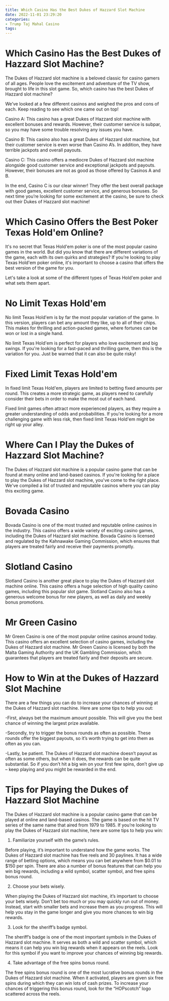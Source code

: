 ```yaml
---
title: Which Casino Has the Best Dukes of Hazzard Slot Machine
date: 2022-11-01 23:29:20
categories:
- Trump Taj Mahal Casino
tags:
---
```



#  Which Casino Has the Best Dukes of Hazzard Slot Machine?

The Dukes of Hazzard slot machine is a beloved classic for casino gamers of all ages. People love the excitement and adventure of the TV show, brought to life in this slot game. So, which casino has the best Dukes of Hazzard slot machine?

We’ve looked at a few different casinos and weighed the pros and cons of each. Keep reading to see which one came out on top!

Casino A: This casino has a great Dukes of Hazzard slot machine with excellent bonuses and rewards. However, their customer service is subpar, so you may have some trouble resolving any issues you have.

Casino B: This casino also has a great Dukes of Hazzard slot machine, but their customer service is even worse than Casino A’s. In addition, they have terrible jackpots and overall payouts.

Casino C: This casino offers a mediocre Dukes of Hazzard slot machine alongside good customer service and exceptional jackpots and payouts. However, their bonuses are not as good as those offered by Casinos A and B.

In the end, Casino C is our clear winner! They offer the best overall package with good games, excellent customer service, and generous bonuses. So next time you’re looking for some excitement at the casino, be sure to check out their Dukes of Hazzard slot machine!

#  Which Casino Offers the Best Poker Texas Hold'em Online?

It's no secret that Texas Hold'em poker is one of the most popular casino games in the world. But did you know that there are different variations of the game, each with its own quirks and strategies? If you're looking to play Texas Hold'em poker online, it's important to choose a casino that offers the best version of the game for you.

Let's take a look at some of the different types of Texas Hold'em poker and what sets them apart.

#  No Limit Texas Hold'em

No limit Texas Hold'em is by far the most popular variation of the game. In this version, players can bet any amount they like, up to all of their chips. This makes for thrilling and action-packed games, where fortunes can be won or lost in a single hand.

No limit Texas Hold'em is perfect for players who love excitement and big swings. If you're looking for a fast-paced and thrilling game, then this is the variation for you. Just be warned that it can also be quite risky!

#  Fixed Limit Texas Hold'em

In fixed limit Texas Hold'em, players are limited to betting fixed amounts per round. This creates a more strategic game, as players need to carefully consider their bets in order to make the most out of each hand.

Fixed limit games often attract more experienced players, as they require a greater understanding of odds and probabilities. If you're looking for a more challenging game with less risk, then fixed limit Texas Hold'em might be right up your alley.

#  Where Can I Play the Dukes of Hazzard Slot Machine?

The Dukes of Hazzard slot machine is a popular casino game that can be found at many online and land-based casinos. If you're looking for a place to play the Dukes of Hazzard slot machine, you've come to the right place. We've compiled a list of trusted and reputable casinos where you can play this exciting game.

# Bovada Casino

Bovada Casino is one of the most trusted and reputable online casinos in the industry. This casino offers a wide variety of exciting casino games, including the Dukes of Hazzard slot machine. Bovada Casino is licensed and regulated by the Kahnawake Gaming Commission, which ensures that players are treated fairly and receive their payments promptly.

# Slotland Casino

Slotland Casino is another great place to play the Dukes of Hazzard slot machine online. This casino offers a huge selection of high quality casino games, including this popular slot game. Slotland Casino also has a generous welcome bonus for new players, as well as daily and weekly bonus promotions.

# Mr Green Casino

Mr Green Casino is one of the most popular online casinos around today. This casino offers an excellent selection of casino games, including the Dukes of Hazzard slot machine. Mr Green Casino is licensed by both the Malta Gaming Authority and the UK Gambling Commission, which guarantees that players are treated fairly and their deposits are secure.

#  How to Win at the Dukes of Hazzard Slot Machine

There are a few things you can do to increase your chances of winning at the Dukes of Hazzard slot machine. Here are some tips to help you out:

-First, always bet the maximum amount possible. This will give you the best chance of winning the largest prize available.

-Secondly, try to trigger the bonus rounds as often as possible. These rounds offer the biggest payouts, so it’s worth trying to get into them as often as you can.

-Lastly, be patient. The Dukes of Hazzard slot machine doesn’t payout as often as some others, but when it does, the rewards can be quite substantial. So if you don’t hit a big win on your first few spins, don’t give up – keep playing and you might be rewarded in the end.

#  Tips for Playing the Dukes of Hazzard Slot Machine

The Dukes of Hazzard slot machine is a popular casino game that can be played at online and land-based casinos. The game is based on the hit TV series of the same name that aired from 1979 to 1985. If you’re looking to play the Dukes of Hazzard slot machine, here are some tips to help you win:

1. Familiarize yourself with the game’s rules.

Before playing, it’s important to understand how the game works. The Dukes of Hazzard slot machine has five reels and 30 paylines. It has a wide range of betting options, which means you can bet anywhere from $0.01 to $150 per spin. There are also a number of bonus features that can help you win big rewards, including a wild symbol, scatter symbol, and free spins bonus round.

2. Choose your bets wisely.

When playing the Dukes of Hazzard slot machine, it’s important to choose your bets wisely. Don’t bet too much or you may quickly run out of money. Instead, start with smaller bets and increase them as you progress. This will help you stay in the game longer and give you more chances to win big rewards.

3. Look for the sheriff’s badge symbol.

The sheriff’s badge is one of the most important symbols in the Dukes of Hazzard slot machine. It serves as both a wild and scatter symbol, which means it can help you win big rewards when it appears on the reels. Look for this symbol if you want to improve your chances of winning big rewards.

4. Take advantage of the free spins bonus round.

The free spins bonus round is one of the most lucrative bonus rounds in the Dukes of Hazzard slot machine. When it activated, players are given six free spins during which they can win lots of cash prizes. To increase your chances of triggering this bonus round, look for the “HOPscotch” logo scattered across the reels.